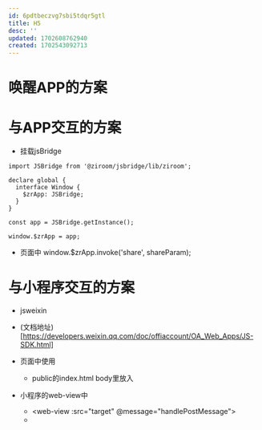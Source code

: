 ```yaml
---
id: 6pdtbeczvg7sbi5tdqr5gtl
title: H5
desc: ''
updated: 1702608762940
created: 1702543092713
---
```



# 唤醒APP的方案

# 与APP交互的方案

- 挂载jsBridge
```
import JSBridge from '@ziroom/jsbridge/lib/ziroom';

declare global {
  interface Window {
    $zrApp: JSBridge;
  }
}

const app = JSBridge.getInstance();

window.$zrApp = app;

```
- 页面中
    window.$zrApp.invoke('share', shareParam);
    
# 与小程序交互的方案

- jsweixin
- (文档地址)[https://developers.weixin.qq.com/doc/offiaccount/OA_Web_Apps/JS-SDK.html]


- 页面中使用
    - public的index.html body里放入 <script src="//res.wx.qq.com/open/js/jweixin-1.4.0.js"></script>
- 小程序的web-view中
    - <web-view :src="target" @message="handlePostMessage"></web-view>
    - 